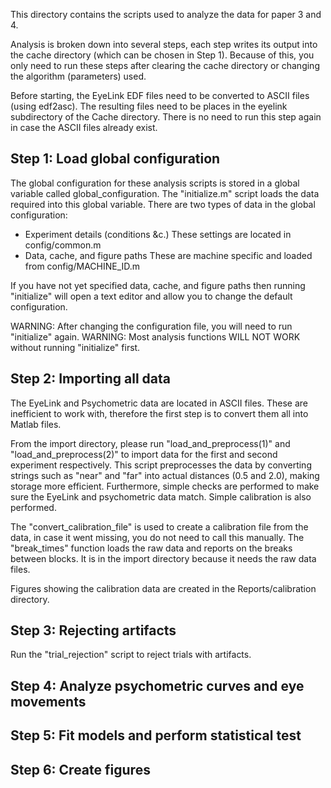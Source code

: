 
This directory contains the scripts used to analyze the data for paper 3 and 4.

Analysis is broken down into several steps, each step writes its output into the cache directory (which can be chosen in Step 1). Because of this, you only need to run these steps after clearing the cache directory or changing the algorithm (parameters) used.

Before starting, the EyeLink EDF files need to be converted to ASCII files (using edf2asc). The resulting files need to be places in the eyelink subdirectory of the Cache directory. There is no need to run this step again in case the ASCII files already exist.


Step 1: Load global configuration
---------------------------------

The global configuration for these analysis scripts is stored in a global variable called global_configuration. The "initialize.m" script loads the data required into this global variable. There are two types of data in the global configuration:

 - Experiment details (conditions &c.)
   These settings are located in config/common.m
 - Data, cache, and figure paths
   These are machine specific and loaded from config/MACHINE_ID.m
   
If you have not yet specified data, cache, and figure paths then running "initialize" will open a text editor and allow you to change the default configuration. 

WARNING: After changing the configuration file, you will need to run "initialize" again.
WARNING: Most analysis functions WILL NOT WORK without running "initialize" first.


Step 2: Importing all data
--------------------------

The EyeLink and Psychometric data are located in ASCII files. These are inefficient to work with, therefore the first step is to convert them all into Matlab files.

From the import directory, please run "load_and_preprocess(1)" and "load_and_preprocess(2)" to import data for the first and second experiment respectively. This script preprocesses the data by converting strings such as "near" and "far" into actual distances (0.5 and 2.0), making storage more efficient. Furthermore, simple checks are performed to make sure the EyeLink and psychometric data match. Simple calibration is also performed.

The "convert_calibration_file" is used to create a calibration file from the data, in case it went missing, you do not need to call this manually. The "break_times" function loads the raw data and reports on the breaks between blocks. It is in the import directory because it needs the raw data files.

Figures showing the calibration data are created in the Reports/calibration directory.


Step 3: Rejecting artifacts
---------------------------

Run the "trial_rejection" script to reject trials with artifacts.


Step 4: Analyze psychometric curves and eye movements
-----------------------------------------------------


Step 5: Fit models and perform statistical test
-----------------------------------------------


Step 6: Create figures
----------------------

